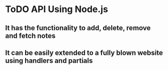 # ToDO API Using Node.js
## It has the functionality to add, delete, remove and fetch notes
## It can be easily extended to a fully blown website using handlers and partials
